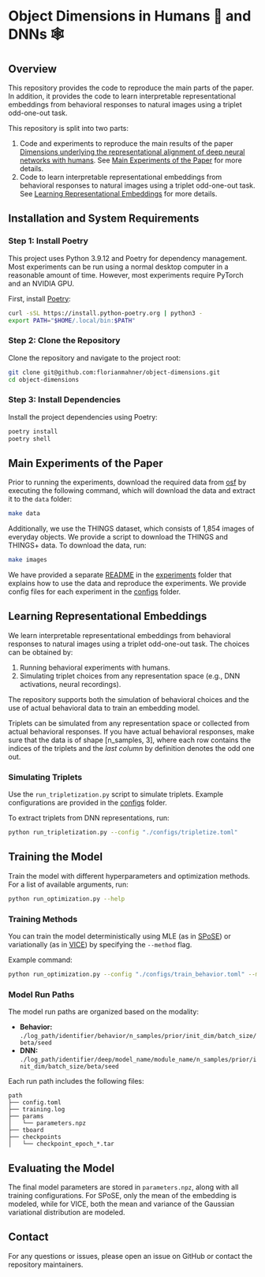 # Object Dimensions in Humans :elf: and DNNs :spider_web:

## Overview

This repository provides the code to reproduce the main parts of the paper. In addition, it provides the code to learn interpretable representational embeddings from behavioral responses to natural images using a triplet odd-one-out task.

This repository is split into two parts:
1. Code and experiments to reproduce the main results of the paper [Dimensions underlying the representational alignment of deep neural networks with humans](arxiv.org/pdf/2406.19087). See [Main Experiments of the Paper](#main-experiments-of-the-paper) for more details.
2. Code to learn interpretable representational embeddings from behavioral responses to natural images using a triplet odd-one-out task. See [Learning Representational Embeddings](#learning-representational-embeddings) for more details.

## Installation and System Requirements

### Step 1: Install Poetry

This project uses Python 3.9.12 and Poetry for dependency management. Most experiments can be run using a normal desktop computer in a reasonable amount of time. However, most experiments require PyTorch and an NVIDIA GPU.

First, install [Poetry](https://python-poetry.org/):

```bash
curl -sSL https://install.python-poetry.org | python3 -
export PATH="$HOME/.local/bin:$PATH"
```

### Step 2: Clone the Repository

Clone the repository and navigate to the project root:

```bash
git clone git@github.com:florianmahner/object-dimensions.git
cd object-dimensions
```

### Step 3: Install Dependencies

Install the project dependencies using Poetry:

```bash
poetry install
poetry shell
```

## Main Experiments of the Paper

Prior to running the experiments, download the required data from [osf]() by executing the following command, which will download the data and extract it to the `data` folder:

```bash
make data
```

Additionally, we use the THINGS dataset, which consists of 1,854 images of everyday objects. We provide a script to download the THINGS and THINGS+ data. To download the data, run:

```bash
make images
```

We have provided a separate [README](../experiments/README.md) in the [experiments](../experiments) folder that explains how to use the data and reproduce the experiments. We provide config files for each experiment in the [configs](../configs) folder.

## Learning Representational Embeddings

We learn interpretable representational embeddings from behavioral responses to natural images using a triplet odd-one-out task. The choices can be obtained by:

1. Running behavioral experiments with humans.
2. Simulating triplet choices from any representation space (e.g., DNN activations, neural recordings).

The repository supports both the simulation of behavioral choices and the use of actual behavioral data to train an embedding model.

Triplets can be simulated from any representation space or collected from actual behavioral responses. If you have actual behavioral responses, make sure that the data is of shape [n_samples, 3], where each row contains the indices of the triplets and the *last column* by definition denotes the odd one out.

### Simulating Triplets

Use the `run_tripletization.py` script to simulate triplets. Example configurations are provided in the [configs](../configs) folder.

To extract triplets from DNN representations, run:

```bash
python run_tripletization.py --config "./configs/tripletize.toml"
```

## Training the Model

Train the model with different hyperparameters and optimization methods. For a list of available arguments, run:

```bash
python run_optimization.py --help
```

### Training Methods

You can train the model deterministically using MLE (as in [SPoSE](https://www.nature.com/articles/s41562-020-00951-3)) or variationally (as in [VICE](https://arxiv.org/abs/2205.00756)) by specifying the `--method` flag.

Example command:

```bash
python run_optimization.py --config "./configs/train_behavior.toml" --method "deterministic"
```

### Model Run Paths

The model run paths are organized based on the modality:

- **Behavior:** `./log_path/identifier/behavior/n_samples/prior/init_dim/batch_size/beta/seed`
- **DNN:** `./log_path/identifier/deep/model_name/module_name/n_samples/prior/init_dim/batch_size/beta/seed`

Each run path includes the following files:

```
path
├── config.toml
├── training.log
├── params
│   └── parameters.npz
├── tboard
├── checkpoints
│   └── checkpoint_epoch_*.tar
```

## Evaluating the Model

The final model parameters are stored in `parameters.npz`, along with all training configurations. For SPoSE, only the mean of the embedding is modeled, while for VICE, both the mean and variance of the Gaussian variational distribution are modeled.

## Contact

For any questions or issues, please open an issue on GitHub or contact the repository maintainers.